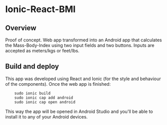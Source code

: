 # Ionic-React-BMI

## Overview

Proof of concept. Web app transformed into an Android app that calculates the Mass-Body-Index using two input fields and two buttons. Inputs are accepted as meters/kgs or feet/lbs.

## Build and deploy

This app was developed using React and Ionic (for the style and behaviour of the components).
Once the web app is finished:

        sudo ionic build
        sudo ionic cap add android
        sudo ionic cap open android

This way the app will be opened in Android Studio and you'll be able to install it to any of your Android devices.
